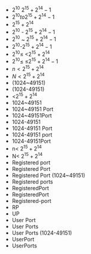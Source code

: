 ﻿- $2^{10} ~ 2^{15}+2^{14}-1$
- $2^{10} to 2^{15}+2^{14}-1$
- $2^{15}+2^{14}$
- $2^10$ - $2^{15}+2^{14}-1$
- $2^10$ ~ $2^{15}+2^{14}-1$
- $2^10$-$2^{15}+2^{14}-1$
- $2^10$≤ <$2^{15}+2^{14}$
- $2^10$≤ ≤$2^{15}+2^{14}-1$
- $n<2^{15}+2^{14}$
- $N<2^{15}+2^{14}$
- (1024~49151)
- (1024-49151)
- <$2^{15}+2^{14}$
- 1024~49151
- 1024~49151 Port
- 1024~49151Port
- 1024-49151
- 1024-49151 Port
- 1024-49151 port
- 1024-49151Port
- n< $2^{15}+2^{14}$
- N< $2^{15}+2^{14}$
- Registered port
- Registered Port
- Registered Port (1024~49151)
- Registered ports
- RegisteredPort
- RegisteredPort
- Registered-port
- RP
- UP
- User Port
- User Ports
- User Ports (1024-49151)
- UserPort
- UserPorts
